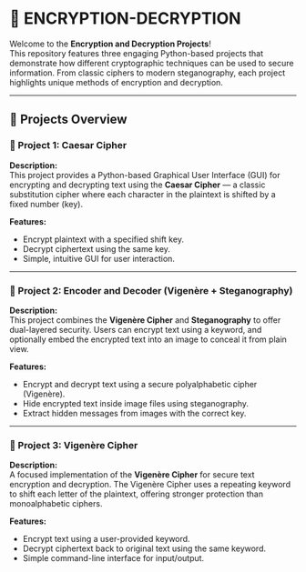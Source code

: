 # 🔐 ENCRYPTION-DECRYPTION

Welcome to the **Encryption and Decryption Projects**!  
This repository features three engaging Python-based projects that demonstrate how different cryptographic techniques can be used to secure information. From classic ciphers to modern steganography, each project highlights unique methods of encryption and decryption.

---

## 📁 Projects Overview

### 🔸 Project 1: Caesar Cipher

**Description:**  
This project provides a Python-based Graphical User Interface (GUI) for encrypting and decrypting text using the **Caesar Cipher** — a classic substitution cipher where each character in the plaintext is shifted by a fixed number (key).

**Features:**
- Encrypt plaintext with a specified shift key.
- Decrypt ciphertext using the same key.
- Simple, intuitive GUI for user interaction.

---

### 🔸 Project 2: Encoder and Decoder (Vigenère + Steganography)

**Description:**  
This project combines the **Vigenère Cipher** and **Steganography** to offer dual-layered security. Users can encrypt text using a keyword, and optionally embed the encrypted text into an image to conceal it from plain view.

**Features:**
- Encrypt and decrypt text using a secure polyalphabetic cipher (Vigenère).
- Hide encrypted text inside image files using steganography.
- Extract hidden messages from images with the correct key.

---

### 🔸 Project 3: Vigenère Cipher

**Description:**  
A focused implementation of the **Vigenère Cipher** for secure text encryption and decryption. The Vigenère Cipher uses a repeating keyword to shift each letter of the plaintext, offering stronger protection than monoalphabetic ciphers.

**Features:**
- Encrypt text using a user-provided keyword.
- Decrypt ciphertext back to original text using the same keyword.
- Simple command-line interface for input/output.



